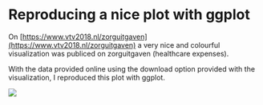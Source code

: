 # Reproducing a nice plot with ggplot

On [https://www.vtv2018.nl/zorguitgaven](https://www.vtv2018.nl/zorguitgaven) a very nice and colourful visualization was publiced on zorguitgaven (healthcare expenses).

With the data provided online using the download option provided with the visualization, I reproduced this plot with ggplot.

![](http://res.cloudinary.com/brinkhuis/image/upload/v1513194157/zorguitgave_rhocjx.png)
